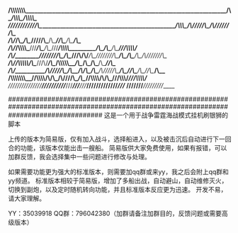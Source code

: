 
__/\\\\\\\\\\\\\\\____________________________________________________________________/\\\______/\\\\\\\_________/\\\\\\\\\____        
 _\////////////\\\_________________________________________________________________/\\\\\\\____/\\\/////\\\_____/\\\///////\\\__       
  ___________/\\\/_____________________/\\\__________________/\\\__________________\/////\\\___/\\\____\//\\\___\/\\\_____\/\\\__      
   _________/\\\/_______/\\\\\\\\\_____\///____/\\\____/\\\__\///____/\\\\\\\\\_________\/\\\__\/\\\_____\/\\\___\///\\\\\\\\\/___     
    _______/\\\/________\////////\\\_____/\\\__\///\\\/\\\/____/\\\__\////////\\\________\/\\\__\/\\\_____\/\\\____/\\\///////\\\__    
     _____/\\\/____________/\\\\\\\\\\___\/\\\____\///\\\/_____\/\\\____/\\\\\\\\\\_______\/\\\__\/\\\_____\/\\\___/\\\______\//\\\_   
      ___/\\\/_____________/\\\/////\\\___\/\\\_____/\\\/\\\____\/\\\___/\\\/////\\\_______\/\\\__\//\\\____/\\\___\//\\\______/\\\__  
       __/\\\\\\\\\\\\\\\__\//\\\\\\\\/\\__\/\\\___/\\\/\///\\\__\/\\\__\//\\\\\\\\/\\______\/\\\___\///\\\\\\\/_____\///\\\\\\\\\/___ 
        _\///////////////____\////////\//___\///___\///____\///___\///____\////////\//_______\///_ ____\///////_________\/////////_____

########################################################################################################################################
这是一个用于战争雷霆海战模式挂机刷银狮的脚本

上传的版本为简易版，仅有加入战斗，选择船进入，以及被击沉后自动进行下一回合的功能，该版本仅能出击一艘船。
简易版供大家免费使用，如果有报错，可以加群反馈，我会选择集中一些问题进行修改与处理。

如果需要功能更为强大的标准版本，则需要加qq群或来yy，我之后会附上qq群和yy频道。
标准版本相较于简易版，增加了多船出战，自动避山，自动维修灭火，切换到副炮，以及定时随机转向功能，并且标准版本反应更为迅速。
开发不易，请大家理解。

YY：35039918
QQ群：796042380（加群请备注加群目的，反馈问题或需要高级版本）
